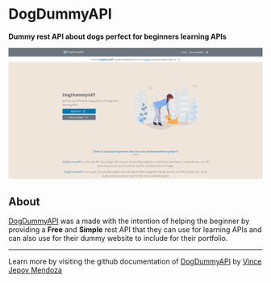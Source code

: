 # DogDummyAPI

**Dummy rest API about dogs perfect for beginners learning APIs**

[![Image](./src/images/FrontPage.png)](https://dogdummyapi.netlify.app/get-started)

## About

[DogDummyAPI](https://dogdummyapi.netlify.app/get-started) was a made with the intention of helping the beginner by providing a **Free** and **Simple** rest API that they can use for learning APIs and can also use for their dummy website to include for their portfolio.

---

Learn more by visiting the github documentation of [DogDummyAPI](https://dogdummyapi.netlify.app/get-started) by [Vince Jepoy Mendoza](https://www.linkedin.com/in/vince-jepoy-mendoza-5b93a6223/)
